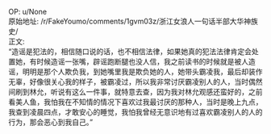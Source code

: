 
OP: u/None  
原始地址: /r/FakeYoumo/comments/1gvm03z/浙江女浪人一句话半部大华神族史/  
正文:  
“造谣是犯法的，相信随口说的话，也不相信法律，如果她真的犯法法律肯定会处置她，有时候造谣一张嘴，辟谣跑断腿也没人信，我之前读书的时候就是被人造谣，明明是那个人欺负我，到她嘴里我是欺负她的人，她带头霸凌我，最后却装作无辜，好像很关心我的样子，被霸凌过，所以我非常讨厌霸凌别人的人，当时偶然间刷到林允，听说有这么一件事，就特意去查，因为我对林允观感还蛮好的，之前看美人鱼，我怕我在不知情的情况下喜欢过我最讨厌的那种人，当时是晚上九点，我查到凌晨四点，才敢安心的睡觉，我怕我曾经无意识地有过喜欢霸凌别人的人的行为，那会恶心到我自己。”
